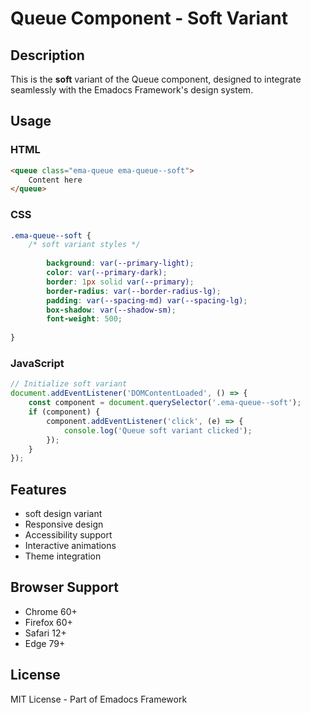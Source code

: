 # Queue Component - Soft Variant

## Description
This is the **soft** variant of the Queue component, designed to integrate seamlessly with the Emadocs Framework's design system.

## Usage

### HTML
```html
<queue class="ema-queue ema-queue--soft">
    Content here
</queue>
```

### CSS
```css
.ema-queue--soft {
    /* soft variant styles */
    
        background: var(--primary-light);
        color: var(--primary-dark);
        border: 1px solid var(--primary);
        border-radius: var(--border-radius-lg);
        padding: var(--spacing-md) var(--spacing-lg);
        box-shadow: var(--shadow-sm);
        font-weight: 500;
    
}
```

### JavaScript
```javascript
// Initialize soft variant
document.addEventListener('DOMContentLoaded', () => {
    const component = document.querySelector('.ema-queue--soft');
    if (component) {
        component.addEventListener('click', (e) => {
            console.log('Queue soft variant clicked');
        });
    }
});
```

## Features
- soft design variant
- Responsive design
- Accessibility support
- Interactive animations
- Theme integration

## Browser Support
- Chrome 60+
- Firefox 60+
- Safari 12+
- Edge 79+

## License
MIT License - Part of Emadocs Framework
